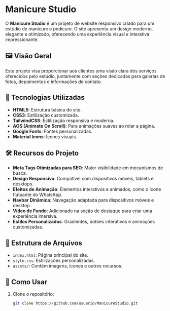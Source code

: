 # Manicure Studio

O **Manicure Studio** é um projeto de website responsivo criado para um estúdio de manicure e pedicure. O site apresenta um design moderno, elegante e otimizado, oferecendo uma experiência visual e interativa impressionante.

## 🖼️ Visão Geral
Este projeto visa proporcionar aos clientes uma visão clara dos serviços oferecidos pelo estúdio, juntamente com seções dedicadas para galerias de fotos, depoimentos e informações de contato.

## 🚀 Tecnologias Utilizadas
- **HTML5**: Estrutura básica do site.
- **CSS3**: Estilização customizada.
- **TailwindCSS**: Estilização responsiva e moderna.
- **AOS (Animate On Scroll)**: Para animações suaves ao rolar a página.
- **Google Fonts**: Fontes personalizadas.
- **Material Icons**: Ícones visuais.

## 🛠️ Recursos do Projeto
- **Meta Tags Otimizadas para SEO**: Maior visibilidade em mecanismos de busca.
- **Design Responsivo**: Compatível com dispositivos móveis, tablets e desktops.
- **Efeitos de Animação**: Elementos interativos e animados, como o ícone flutuante do WhatsApp.
- **Navbar Dinâmica**: Navegação adaptada para dispositivos móveis e desktop.
- **Vídeo de Fundo**: Adicionado na seção de destaque para criar uma experiência imersiva.
- **Estilos Personalizados**: Gradientes, botões interativos e animações customizadas.

## 📂 Estrutura de Arquivos
- `index.html`: Página principal do site.
- `style.css`: Estilizações personalizadas.
- `assets/`: Contém imagens, ícones e outros recursos.

## 🔧 Como Usar
1. Clone o repositório:
   ```bash
   git clone https://github.com/usuario/ManicureStudio.git

